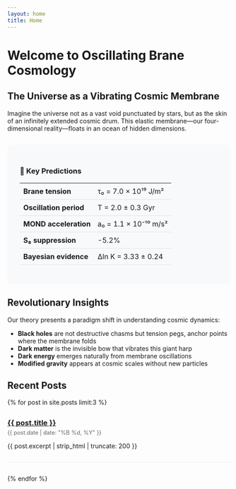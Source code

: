 ```yaml
---
layout: home
title: Home
---
```


# Welcome to Oscillating Brane Cosmology

## The Universe as a Vibrating Cosmic Membrane

Imagine the universe not as a vast void punctuated by stars, but as the skin of an infinitely extended cosmic drum. This elastic membrane—our four-dimensional reality—floats in an ocean of hidden dimensions.

<div class="hero-section">
  <div class="key-predictions">
    <h3>🌌 Key Predictions</h3>
    <table>
      <tr>
        <td><strong>Brane tension</strong></td>
        <td>τ₀ = 7.0 × 10¹⁹ J/m²</td>
      </tr>
      <tr>
        <td><strong>Oscillation period</strong></td>
        <td>T = 2.0 ± 0.3 Gyr</td>
      </tr>
      <tr>
        <td><strong>MOND acceleration</strong></td>
        <td>a₀ = 1.1 × 10⁻¹⁰ m/s²</td>
      </tr>
      <tr>
        <td><strong>S₈ suppression</strong></td>
        <td>-5.2%</td>
      </tr>
      <tr>
        <td><strong>Bayesian evidence</strong></td>
        <td>Δln K = 3.33 ± 0.24</td>
      </tr>
    </table>
  </div>
</div>

## Revolutionary Insights

Our theory presents a paradigm shift in understanding cosmic dynamics:

- **Black holes** are not destructive chasms but tension pegs, anchor points where the membrane folds
- **Dark matter** is the invisible bow that vibrates this giant harp
- **Dark energy** emerges naturally from membrane oscillations
- **Modified gravity** appears at cosmic scales without new particles

## Recent Posts

{% for post in site.posts limit:3 %}
  <article class="post-preview">
    <h3><a href="{{ post.url | relative_url }}">{{ post.title }}</a></h3>
    <time>{{ post.date | date: "%B %d, %Y" }}</time>
    <p>{{ post.excerpt | strip_html | truncate: 200 }}</p>
  </article>
{% endfor %}

<style>
.hero-section {
  margin: 2em 0;
  padding: 2em;
  background: #f8f9fa;
  border-radius: 8px;
}

.key-predictions table {
  width: 100%;
  border-collapse: collapse;
}

.key-predictions td {
  padding: 0.5em;
  border-bottom: 1px solid #dee2e6;
}

.post-preview {
  margin: 2em 0;
  padding-bottom: 1em;
  border-bottom: 1px solid #eee;
}

.post-preview h3 {
  margin-bottom: 0.3em;
}

.post-preview time {
  color: #666;
  font-size: 0.9em;
}
</style>